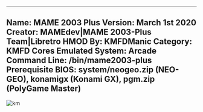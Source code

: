 -----------------------
Name: MAME 2003 Plus
Version: March 1st 2020
Creator: MAMEdev|MAME 2003-Plus Team|Libretro
HMOD By: KMFDManic
Category: KMFD Cores
Emulated System: Arcade
Command Line: /bin/mame2003-plus
Prerequisite BIOS: system/neogeo.zip (NEO-GEO), konamigx (Konami GX), pgm.zip (PolyGame Master)
-----------------------
![km](https://i.imgur.com/uVKu9sY.png)
